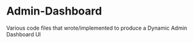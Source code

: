 # Admin-Dashboard
Various code files that wrote/implemented to produce a Dynamic Admin Dashboard UI
